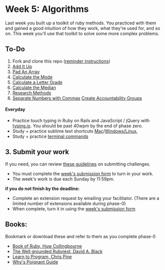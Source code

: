 # Week 5: Algorithms

Last week you built up a toolkit of ruby methods. You practiced with them and gained a good intuition of how they work, what they're used for, and so on. This week you'll use that toolkit to solve some more complex problems.

## To-Do
1. Fork and clone this repo ([reminder instructions](https://github.com/dev-academy-phase0/phase-0-week-1/blob/master/git_practice/README.md))
2. [Add It Up](./1-add-it-up)
3. [Pad An Array](./2-pad-array)
4. [Calculate the Mode](./3-calculate-mode)
5. [Calculate a Letter Grade](./calculate-letter-grade)
6. [Calculate the Median](./calculate-median)
7. [Research Methods](./4-research-methods)
8. [Separate Numbers with Commas](./5-nums-commas-solo-challenge)
[Create Accountability Groups](./6-acct-groups)

#### Everyday
- Practice touch typing in Ruby on Rails and JavaScript / jQuery with [typing.io](https://typing.io). You should be past 40wpm by the end of phase zero.
- Study + practice sublime text shortcuts [Mac](http://sublime-text-unofficial-documentation.readthedocs.org/en/sublime-text-2/reference/keyboard_shortcuts_osx.html)/[Windows/Linux](http://sublime-text-unofficial-documentation.readthedocs.org/en/sublime-text-2/reference/keyboard_shortcuts_win.html),
- Study + practice [terminal commands](http://cli.learncodethehardway.org/book/)

## 3. Submit your work
If you need, you can review [these guidelines](https://github.com/dev-academy-phase0/phase-0-handbook/blob/master/submission-guidelines.md) on submitting challenges.
- You must complete the [week's submission form](http://goo.gl/forms/PTNmDL8Lnv) to turn in your work.
- The week's work is due each Sunday by 11:59pm.

**if you do not finish by the deadline:**

- Complete an extension request by emailing your facilitator. (There are a limited number of extensions available during phase-0)
- When complete, turn it in using the [week's submission form](http://goo.gl/forms/PTNmDL8Lnv)

## Books:
Bookmark or download these and refer to them as you complete phase-0 
  - [Book of Ruby, Huw Collingbourne](https://drive.google.com/open?id=0B5aB0OHeInzgeFY2S1JxNXB5anM&authuser=0)
  - [The Well grounded Rubyiest, David A. Black](https://drive.google.com/open?id=0B5aB0OHeInzgXzFFd1ZhT2lUTjA&authuser=0)
  - [Learn to Program, Chris Pine](https://drive.google.com/open?id=0B5aB0OHeInzgOWE3dF9tMzByVVk&authuser=0)
  - [Why's Poignant Guide](http://www.rubyinside.com/media/poignant-guide.pdf)
